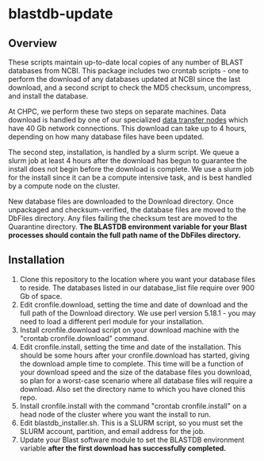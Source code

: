 # blastdb-update

## Overview
These scripts maintain up-to-date local copies of any number of BLAST
databases from NCBI. This package includes two crontab scripts - one to
perform the download of any databases updated at NCBI since the last
download, and a second script to check the MD5 checksum, uncompress, and
install the database.

At CHPC, we perform these two steps on separate machines. Data download is
handled by one of our specialized 
[data transfer nodes](https://www.chpc.utah.edu/documentation/data_services.php#Data_Transfer_Nodes)
which have 40 Gb network connections. This download can take up to 4 hours,
depending on how many database files have been updated.

The second step, installation, is handled by a slurm script. We queue a
slurm job at least 4 hours after the download has begun to guarantee the
install does not begin before the download is complete. We use a slurm job
for the install since it can be a compute intensive task, and is best
handled by a compute node on the cluster.

New database files are downloaded to the Download directory. Once unpackaged
and checksum-verified, the database files are moved to the DbFiles
directory. Any files failing the checksum test are moved to the Quarantine
directory. **The BLASTDB environment variable for your Blast processes should
contain the full path name of the DbFiles directory.**

## Installation
1. Clone this repository to the location where you want your database files 
to reside. The databases listed in our database_list file require over 900
Gb of space.
2. Edit cronfile.download, setting the time and date of download and the
   full path of the Download directory. We use perl version 5.18.1 - you may
   need to load a different perl module for your installation.
3. Install cronfile.download script on your download machine with the
   "crontab cronfile.download" command.
4. Edit cronfile.install, setting the time and date of the installation.
   This should be some hours after your cronfile.download has started,
   giving the download ample time to complete. This time will be a function
   of your download speed and the size of the database files you download,
   so plan for a worst-case scenario where all database files will require a
   download. Also set the directory name to which you have cloned this repo.
5. Install cronfile.install with the command
   "crontab cronfile.install" on a head node of the cluster where you want the
   install to run.
6. Edit blastdb_installer.sh. This is a SLURM script, so you must set the
   SLURM account, partition, and email address for the job.
7. Update your Blast software module to set the BLASTDB environment variable
   **after the first download has successfully completed.**
